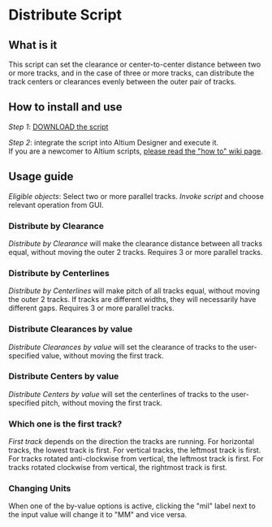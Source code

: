 # Distribute Script

## What is it
This script can set the clearance or center-to-center distance between two or more tracks, and in the case of three or more tracks, can distribute the track centers or clearances evenly between the outer pair of tracks.

## How to install and use
_Step 1_: [DOWNLOAD the script](https://altium-designer-addons.github.io/DownGit/#/home?url=https://github.com/Altium-Designer-addons/scripts-libraries/tree/master/Distribute)

_Step 2_: integrate the script into Altium Designer and execute it.\
If you are a newcomer to Altium scripts, [please read the "how to" wiki page](https://github.com/Altium-Designer-addons/scripts-libraries/wiki/HowTo_execute_scripts).

## Usage guide
_Eligible objects_: Select two or more parallel tracks.
_Invoke script_ and choose relevant operation from GUI.
### Distribute by Clearance
_Distribute by Clearance_ will make the clearance distance between all tracks equal, without moving the outer 2 tracks. Requires 3 or more parallel tracks.
### Distribute by Centerlines
_Distribute by Centerlines_ will make pitch of all tracks equal, without moving the outer 2 tracks. If tracks are different widths, they will necessarily have different gaps. Requires 3 or more parallel tracks.
### Distribute Clearances by value
_Distribute Clearances by value_ will set the clearance of tracks to the user-specified value, without moving the first track.
### Distribute Centers by value
_Distribute Centers by value_ will set the centerlines of tracks to the user-specified pitch, without moving the first track.
### Which one is the first track?
_First track_ depends on the direction the tracks are running. 
For horizontal tracks, the lowest track is first.
For vertical tracks, the leftmost track is first.
For tracks rotated anti-clockwise from vertical, the leftmost track is first.
For tracks rotated clockwise from vertical, the rightmost track is first.
### Changing Units
When one of the by-value options is active, clicking the "mil" label next to the input value will change it to "MM" and vice versa.
